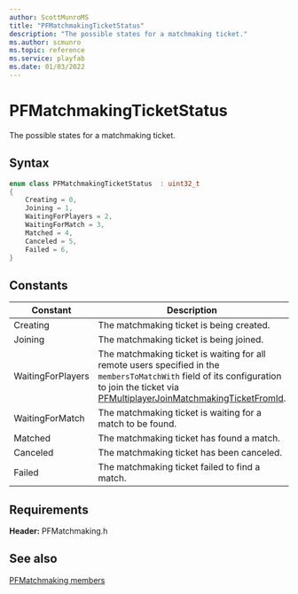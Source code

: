 ```yaml
---
author: ScottMunroMS
title: "PFMatchmakingTicketStatus"
description: "The possible states for a matchmaking ticket."
ms.author: scmunro
ms.topic: reference
ms.service: playfab
ms.date: 01/03/2022
---
```


# PFMatchmakingTicketStatus  

The possible states for a matchmaking ticket.    

## Syntax  
  
```cpp
enum class PFMatchmakingTicketStatus  : uint32_t  
{  
    Creating = 0,  
    Joining = 1,  
    WaitingForPlayers = 2,  
    WaitingForMatch = 3,  
    Matched = 4,  
    Canceled = 5,  
    Failed = 6,  
}  
```  
  
## Constants  
  
| Constant | Description |
| --- | --- |
| Creating | The matchmaking ticket is being created. |  
| Joining | The matchmaking ticket is being joined. |  
| WaitingForPlayers | The matchmaking ticket is waiting for all remote users specified in the ```membersToMatchWith``` field of its configuration to join the ticket via [PFMultiplayerJoinMatchmakingTicketFromId](../functions/pfmultiplayerjoinmatchmakingticketfromid.md). |  
| WaitingForMatch | The matchmaking ticket is waiting for a match to be found. |  
| Matched | The matchmaking ticket has found a match. |  
| Canceled | The matchmaking ticket has been canceled. |  
| Failed | The matchmaking ticket failed to find a match. |  
  
  
## Requirements  
  
**Header:** PFMatchmaking.h
  
## See also  
[PFMatchmaking members](../pfmatchmaking_members.md)  

  
  
